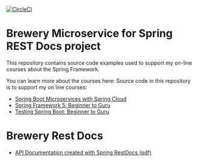 [![CircleCI](https://circleci.com/gh/adniang75/brewery-rest-docs/tree/master.svg?style=svg)](https://circleci.com/gh/adniang75/brewery-rest-docs/tree/master)
# Brewery Microservice for Spring REST Docs project

This repository contains source code examples used to support my on-line courses about the Spring Framework.

You can learn more about the courses here:
Source code in this repository is to support my on line courses:
* [Spring Boot Microservices with Spring Cloud](https://www.udemy.com/spring-boot-microservices-with-spring-cloud-beginner-to-guru/?couponCode=GIT_HUB2)
* [Spring Framework 5: Beginner to Guru](https://www.udemy.com/course/spring-framework-5-beginner-to-guru/?couponCode=GITHUB_SFGPETCLINIC)
* [Testing Spring Boot: Beginner to Guru](https://www.udemy.com/testing-spring-boot-beginner-to-guru/?couponCode=GITHUB_REPO_SF5B2G)

# Brewery Rest Docs

* [API Documentation created with Spring RestDocs (pdf)](https://github.com/adniang75/brewery-rest-docs/blob/master/src/main/asciidoc/index.html)